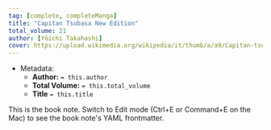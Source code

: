 ```yaml
---
tag: [complete, completeManga]
title: "Capitan Tsubasa New Edition"
total_volume: 21
author: [Yōichi Takahashi]
cover: https://upload.wikimedia.org/wikipedia/it/thumb/a/a9/Capitan-tsubasa.jpg/1280px-Capitan-tsubasa.jpg
---
```


- Metadata:
    - **Author:** `= this.author`
    - **Total Volume:** `= this.total_volume`
    - **Title** `= this.title`

This is the book note. Switch to Edit mode (Ctrl+E or Command+E on the Mac) to see the book note's YAML frontmatter.